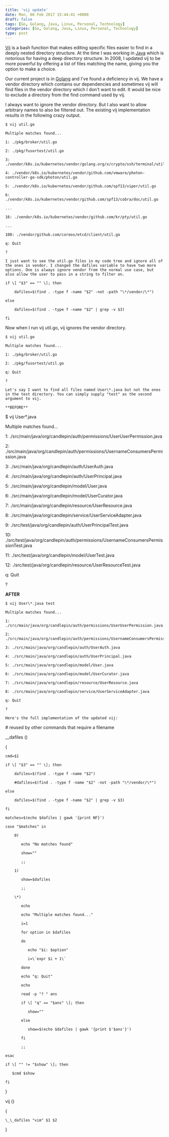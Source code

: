 ```yaml
---
title: 'vij update'
date: Mon, 06 Feb 2017 15:44:41 +0000
draft: false
tags: [Go, Golang, Java, Linux, Personal, Technology]
categories: [Go, Golang, Java, Linux, Personal, Technology]
type: post
---
```


[Vij](https://zeusville.wordpress.com/2008/10/10/vij/) is a bash function that makes editing specific files easier to find in a deeply nested directory structure. At the time I was working in [Java](https://www.java.com/en/) which is notorious for having a deep directory structure. In 2008, I updated vij to be more powerful by offering a list of files matching the name, giving you the option to make a choice.

Our current project is in [Golang](https://golang.org/) and I've found a deficiency in vij. We have a vendor directory which contains our dependencies and sometimes vij will find files in the vendor directory which I don't want to edit. It would be nice to exclude a directory from the find command used by vij.

I always want to ignore the vendor directory. But I also want to allow arbitrary names to also be filtered out. The existing vij implementation results in the following crazy output.

```
$ vij util.go

Multiple matches found...

1: ./pkg/broker/util.go

2: ./pkg/fusortest/util.go

3: ./vendor/k8s.io/kubernetes/vendor/golang.org/x/crypto/ssh/terminal/util.go

4: ./vendor/k8s.io/kubernetes/vendor/github.com/vmware/photon-controller-go-sdk/photon/util.go

5: ./vendor/k8s.io/kubernetes/vendor/github.com/spf13/viper/util.go

6: ./vendor/k8s.io/kubernetes/vendor/github.com/spf13/cobra/doc/util.go

...

16: ./vendor/k8s.io/kubernetes/vendor/github.com/kr/pty/util.go

...

108: ./vendor/github.com/coreos/etcd/client/util.go

q: Quit

? 

I just want to see the util.go files in my code tree and ignore all of the ones in vendor. I changed the dafiles variable to have two more options. One is always ignore vendor from the normal use case, but also allow the user to pass in a string to filter on.

```
    if \[ "$3" == "" \]; then

        dafiles=$(find . -type f -name "$2" -not -path "\*/vendor/\*")

    else 

        dafiles=$(find . -type f -name "$2" | grep -v $3)

    fi

Now when I run vij util.go, vij ignores the vendor directory.

```
$ vij util.go

Multiple matches found...

1: ./pkg/broker/util.go

2: ./pkg/fusortest/util.go

q: Quit

? 

Let's say I want to find all files named User\*.java but not the ones in the test directory. You can simply supply "test" as the second argument to vij.

**BEFORE**

```
$ vij User\*.java

Multiple matches found...

1: ./src/main/java/org/candlepin/auth/permissions/UserUserPermission.java

2: ./src/main/java/org/candlepin/auth/permissions/UsernameConsumersPermission.java

3: ./src/main/java/org/candlepin/auth/UserAuth.java

4: ./src/main/java/org/candlepin/auth/UserPrincipal.java

5: ./src/main/java/org/candlepin/model/User.java

6: ./src/main/java/org/candlepin/model/UserCurator.java

7: ./src/main/java/org/candlepin/resource/UserResource.java

8: ./src/main/java/org/candlepin/service/UserServiceAdapter.java

9: ./src/test/java/org/candlepin/auth/UserPrincipalTest.java

10: ./src/test/java/org/candlepin/auth/permissions/UsernameConsumersPermissionTest.java

11: ./src/test/java/org/candlepin/model/UserTest.java

12: ./src/test/java/org/candlepin/resource/UserResourceTest.java

q: Quit

? 

**AFTER**

```
$ vij User\*.java test

Multiple matches found...

1: ./src/main/java/org/candlepin/auth/permissions/UserUserPermission.java

2: ./src/main/java/org/candlepin/auth/permissions/UsernameConsumersPermission.java

3: ./src/main/java/org/candlepin/auth/UserAuth.java

4: ./src/main/java/org/candlepin/auth/UserPrincipal.java

5: ./src/main/java/org/candlepin/model/User.java

6: ./src/main/java/org/candlepin/model/UserCurator.java

7: ./src/main/java/org/candlepin/resource/UserResource.java

8: ./src/main/java/org/candlepin/service/UserServiceAdapter.java

q: Quit

? 

Here's the full implementation of the updated vij:

```
\# reused by other commands that require a filename

\_\_dafiles ()

{

    cmd=$1

    if \[ "$3" == "" \]; then

        dafiles=$(find . -type f -name "$2")

        #dafiles=$(find . -type f -name "$2" -not -path "\*/vendor/\*")

    else

        dafiles=$(find . -type f -name "$2" | grep -v $3)

    fi

    matches=$(echo $dafiles | gawk '{print NF}')

    case "$matches" in

        0)

           echo "No matches found"

           show=""

           ;;

        1)

           show=$dafiles

           ;;

        \*)

           echo

           echo "Multiple matches found..."

           i=1

           for option in $dafiles

           do

              echo "$i: $option"

              i=\`expr $i + 1\`

           done

           echo "q: Quit"

           echo 

           read -p "? " ans

           if \[ "q" == "$ans" \]; then

              show=""

           else

              show=$(echo $dafiles | gawk '{print $'$ans'}')

           fi

           ;;

    esac

    if \[ "" != "$show" \]; then

       $cmd $show

    fi

}

vij ()

{

    \_\_dafiles "vim" $1 $2

}


```
```
```
```
```
```